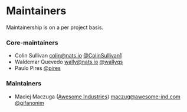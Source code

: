 # Maintainers

Maintainership is on a per project basis.

### Core-maintainers
  - Colin Sullivan <colin@nats.io> [@ColinSullivan1](https://github.com/ColinSullivan1)
  - Waldemar Quevedo <wally@nats.io> [@wallyqs](https://github.com/wallyqs)
  - Paulo Pires [@pires](https://github.com/pires)

### Maintainers
  - Maciej Maczuga ([Awesome Industries](https://awesome-ind.com)) <maczug@awesome-ind.com> [@gifanonim](https://github.com/gifanonim)
